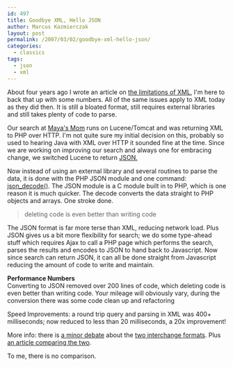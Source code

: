 ```yaml
---
id: 497
title: Goodbye XML, Hello JSON
author: Marcus Kazmierczak
layout: post
permalink: /2007/03/02/goodbye-xml-hello-json/
categories:
  - classics
tags:
  - json
  - xml
---
```

About four years ago I wrote an article on [ the limitations of XML][1], I'm here to back that up with some numbers. All of the same issues apply to XML today as they did then. It is still a bloated format, still requires external libraries and still takes plenty of code to parse.

Our search at [Maya's Mom][2] runs on Lucene/Tomcat and was returning XML to PHP over HTTP. I'm not quite sure my initial decision on this, probably so used to hearing Java with XML over HTTP it sounded fine at the time. Since we are working on improving our search and always one for embracing change, we switched Lucene to return [JSON.][3]

Now instead of using an external library and several routines to parse the data, it is done with the PHP JSON module and one command: [json_decode()][4]. The JSON module is a C module built in to PHP, which is one reason it is much quicker. The decode converts the data straight to PHP objects and arrays. One stroke done.

> deleting code is even better than writing code

The JSON format is far more terse than XML, reducing network load. Plus JSON gives us a bit more flexibility for search; we do some type-ahead stuff which requires Ajax to call a PHP page which performs the search, parses the results and encodes to JSON to hand back to Javascript. Now since search can return JSON, it can all be done straight from Javascript reducing the amount of code to write and maintain.

**Performance Numbers**  
Converting to JSON removed over 200 lines of code, which deleting code is even better than writing code. Your mileage will obviously vary, during the conversion there was some code clean up and refactoring

Speed Improvements: a round trip query and parsing in XML was 400+ milliseconds; now reduced to less than 20 milliseconds, a 20x improvement!

More info: there is [ a minor debate][5] about the [two interchange formats][6]. Plus [an article comparing the two][7].

To me, there is no comparison.

 [1]: https://mkaz.com/2003/01/27/xml-scalability-limitations/
 [2]: http://www.mayasmom.com/
 [3]: http://www.json.org/
 [4]: http://us2.php.net/manual/en/ref.json.php
 [5]: http://blogs.msdn.com/b/mikechampion/archive/2006/12/21/the-json-vs-xml-debate-begins-in-earnest.aspx
 [6]: http://www.infoq.com/news/2006/12/json-vs-xml-debate
 [7]: http://www.json.org/xml.html
